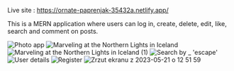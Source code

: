 Live site : https://ornate-paprenjak-35432a.netlify.app/

This is a MERN application where users can log in, create, delete, edit, like, search and comment on posts.


![Photo app](https://github.com/PawelNogawka/memory-app/assets/108990517/ac3b69fe-aab5-4bf4-9c66-ddaf45db47ae)
![Marveling at the Northern Lights in Iceland](https://github.com/PawelNogawka/memory-app/assets/108990517/fdf2a10b-dea2-47b5-9ecb-960bc6a71172)
![Marveling at the Northern Lights in Iceland (1)](https://github.com/PawelNogawka/memory-app/assets/108990517/d246ad88-626b-47be-bd59-7b1775c9ce7c)
![Search by _ 'escape'](https://github.com/PawelNogawka/memory-app/assets/108990517/24878888-7709-4904-8c6e-85937ad659fa)
![User details](https://github.com/PawelNogawka/memory-app/assets/108990517/c75a5a01-b450-415c-827d-71cc3294756e)
![Register](https://github.com/PawelNogawka/memory-app/assets/108990517/83dd5ec9-4f16-465d-baf2-e128917613fe)
![Zrzut ekranu z 2023-05-21 o 12 51 59](https://github.com/PawelNogawka/memory-app/assets/108990517/7d3faa42-d5aa-49c9-bd2e-a85c86d730e7)
